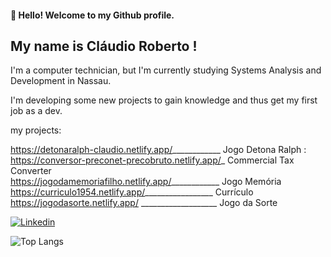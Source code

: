 #### 👋 Hello! Welcome to my Github profile.
## My name is Cláudio Roberto !

I'm a computer technician, but I'm currently studying Systems Analysis and Development in Nassau.

I'm developing some new projects to gain knowledge and thus get my first job as a dev.

my projects: <br>

https://detonaralph-claudio.netlify.app/____________ Jogo Detona Ralph : <Br>
https://conversor-preconet-precobruto.netlify.app/_ Commercial Tax Converter <br>
https://jogodamemoriafilho.netlify.app/____________ Jogo Memória <br>
https://curriculo1954.netlify.app/_________________ Currículo <br>
https://jogodasorte.netlify.app/ ___________________ Jogo da Sorte


[![Linkedin](https://img.shields.io/badge/LinkedIn-0077B5?style=for-the-badge&logo=linkedin&logoColor=white)](https://www.linkedin.com/in/cl%C3%A1udio-roberto-08486b186/)
         
   ![Top Langs](https://github-readme-stats.vercel.app/api/top-langs/?username=Klaudio0707&show_progress=true)       

<!--

-->
